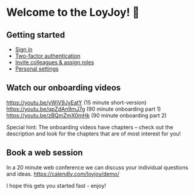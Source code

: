 # Welcome to the LoyJoy! 🎉

## Getting started
- [Sign in](/getting_started/sign_in/sign_in.md)
- [Two-factor authentication](/getting_started/2FA/2FA.md)
- [Invite colleagues & assign roles](/getting_started/roles/roles.md)
- [Personal settings](/getting_started/personal_settings/personal_settings.md)


## Watch our onboarding videos

https://youtu.be/yWjV9JyEatY (15 minute short-version) <br/>
https://youtu.be/qpZdAn9mJ7g (90 minute onboarding part 1)<br/>
https://youtu.be/zBQmZmX0mHk (90 minute onboarding part 2)<br/>

Special hint: The onboarding videos have chapters – check out the description and look for the chapters that are of most interest for you!

## Book a web session

In a 20 minute web conference we can discuss your individual questions and ideas.
https://calendly.com/loyjoy/demo/

I hope this gets you started fast - enjoy!
